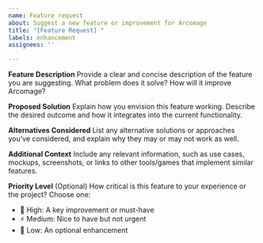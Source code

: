 ```yaml
---
name: Feature request
about: Suggest a new feature or improvement for Arcomage
title: "[Feature Request] "
labels: enhancement
assignees: ''

---
```


**Feature Description**
Provide a clear and concise description of the feature you are suggesting. What problem does it solve? How will it improve Arcomage?

**Proposed Solution**
Explain how you envision this feature working. Describe the desired outcome and how it integrates into the current functionality.

**Alternatives Considered**
List any alternative solutions or approaches you’ve considered, and explain why they may or may not work as well.

**Additional Context**
Include any relevant information, such as use cases, mockups, screenshots, or links to other tools/games that implement similar features.

**Priority Level**
(Optional) How critical is this feature to your experience or the project? Choose one:
- 🚀 High: A key improvement or must-have
- ⚡ Medium: Nice to have but not urgent
- 🐢 Low: An optional enhancement
